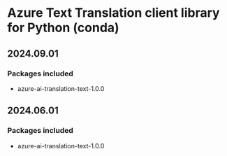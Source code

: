 # Azure Text Translation client library for Python (conda)

## 2024.09.01

### Packages included

- azure-ai-translation-text-1.0.0

## 2024.06.01

### Packages included

- azure-ai-translation-text-1.0.0

